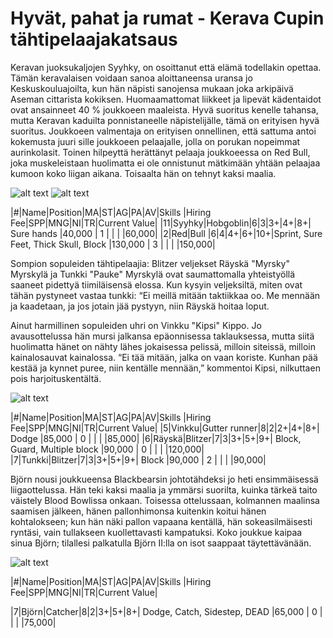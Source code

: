 # Hyvät, pahat ja rumat - Kerava Cupin tähtipelaajakatsaus

Keravan juoksukaljojen Syyhky, on osoittanut että elämä todellakin opettaa. Tämän keravalaisen voidaan sanoa aloittaneensa uransa jo Keskuskouluajoilta, kun hän näpisti sanojensa mukaan joka arkipäivä Aseman cittarista kokiksen. Huomaamattomat liikkeet ja lipevät kädentaidot ovat ansainneet 40 % joukkoeen maaleista. Hyvä suoritus kenelle tahansa, mutta Keravan kaduilta ponnistaneelle näpistelijälle, tämä on erityisen hyvä suoritus. Joukkoeen valmentaja on erityisen onnellinen, että sattuma antoi kokemusta juuri sille joukkoeen pelaajalle, jolla on porukan nopeimmat aurinkolasit. Toinen hilpeyttä herättänyt pelaaja joukkoeessa on Red Bull, joka muskeleistaan huolimatta ei ole onnistunut mätkimään yhtään pelaajaa kumoon koko liigan aikana. Toisaalta hän on tehnyt kaksi maalia.

![alt text](/siteTexts/blogEntries/13/image.jpeg)
![alt text](/siteTexts/blogEntries/13/image-4.jpeg)

|#|Name|Position|MA|ST|AG|PA|AV|Skills                                                                                  |Hiring Fee|SPP|MNG|NI|TR|Current Value|
|11|Syyhky|Hobgoblin|6|3|3+|4+|8+| Sure hands                                                                           |40,000    | 1 |   |  |  |60,000|
|2|Red|Bull     |6|4|4+|6+|10+|Sprint, Sure Feet, Thick Skull, Block                                                    |130,000   | 3 |   |  |  |150,000|


Sompion sopuleiden tähtipelaajia: Blitzer veljekset Räyskä "Myrsky" Myrskylä ja Tunkki "Pauke" Myrskylä ovat saumattomalla yhteistyöllä saaneet pidettyä tiimiläisensä elossa. Kun kysyin veljeksiltä, miten ovat tähän pystyneet vastaa tunkki: “Ei meillä mitään taktiikkaa oo. Me mennään ja kaadetaan, ja jos jotain jää pystyyn, niin Räyskä hoitaa loput.

Ainut harmillinen sopuleiden uhri on Vinkku "Kipsi" Kippo. Jo avausottelussa hän mursi jalkansa epäonnisessa taklauksessa, mutta siitä huolimatta hänet on nähty lähes jokaisessa pelissä, milloin siteissä, milloin kainalosauvat kainalossa. “Ei tää mitään, jalka on vaan koriste. Kunhan pää kestää ja kynnet puree, niin kentälle mennään,” kommentoi Kipsi, nilkuttaen pois harjoituskentältä.

![alt text](/siteTexts/blogEntries/13/image-1.jpeg)

|#|Name|Position|MA|ST|AG|PA|AV|Skills                                                                                  |Hiring Fee|SPP|MNG|NI|TR|Current Value|
|5|Vinkku|Gutter runner|8|2|2+|4+|8+| Dodge                                                                            |85,000    | 0 |   |  |  |85,000|
|6|Räyskä|Blitzer|7|3|3+|5+|9+| Block, Guard, Multiple block                                                           |90,000    | 0 |   |  |  |120,000|
|7|Tunkki|Blitzer|7|3|3+|5+|9+| Block                                                                                  |90,000    | 2 |   |  |  |90,000|

Björn nousi joukkueensa Blackbearsin johtotähdeksi jo heti ensimmäisessä liigaottelussa. Hän teki kaksi maalia ja ymmärsi suorilta, kuinka tärkeä taito väistely Blood Bowlissa onkaan. Toisessa ottelussaan, kolmannen maalinsa saamisen jälkeen, hänen pallonhimonsa kuitenkin koitui hänen kohtalokseen; kun hän näki pallon vapaana kentällä, hän sokeasilmäisesti ryntäsi, vain tullakseen kuollettavasti kampatuksi. Koko joukkue kaipaa sinua Björn; tilallesi palkatulla Björn II:lla on isot saappaat täytettävänään.

![alt text](/siteTexts/blogEntries/13/image-2.jpeg)

|#|Name|Position|MA|ST|AG|PA|AV|Skills                                                                                  |Hiring Fee|SPP|MNG|NI|TR|Current Value|

|7|Björn|Catcher|8|2|3+|5+|8+| Dodge, Catch, Sidestep, DEAD                                                             |65,000    | 0 |   |  |  |75,000|
